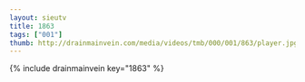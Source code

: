 ```yaml
--- 
layout: sieutv
title: 1863
tags: ["001"]
thumb: http://drainmainvein.com/media/videos/tmb/000/001/863/player.jpg
---
```

{% include drainmainvein key="1863" %} 
